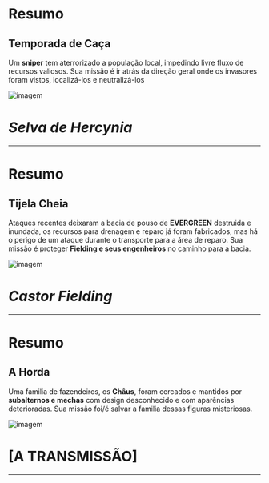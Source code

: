 # Resumo
## Temporada de Caça 
Um **sniper** tem aterrorizado a população local, impedindo livre fluxo de recursos valiosos.
Sua missão é ir atrás da direção geral onde os invasores foram vistos, localizá-los e neutralizá-los

![imagem](/events/Images/Hercynia.png)


# *Selva de Hercynia*
---

# Resumo 
## Tijela Cheia

Ataques recentes deixaram a bacia de pouso de **EVERGREEN** destruida e inundada, os recursos para drenagem e reparo já foram fabricados, mas há o perigo de um ataque durante o transporte para a área de reparo.
Sua missão é proteger **Fielding e seus engenheiros** no caminho para a bacia. 

![imagem](/events/Images/Fielding.jpg)
# *Castor Fielding*
---

# Resumo
## A Horda 

Uma familia de fazendeiros, os **Châus**, foram cercados e mantidos por **subalternos e mechas** com design desconhecido e com aparências deterioradas.
Sua missão foi/é salvar a familia dessas figuras misteriosas. 

![imagem](/events/Images/[THE_BROADCAST].jpg)
# **[A TRANSMISSÃO]**
---
